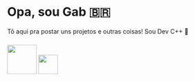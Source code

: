 # Opa, sou Gab 🇧🇷

Tô aqui pra postar uns projetos e outras coisas! Sou Dev C++ 🌳
###
<img src="https://img.shields.io/badge/C++-%2300599C.svg?style=plastic&logo=cplusplus&logoColor=white" width="68"> <img src="https://img.shields.io/badge/C-%2300599C.svg?style=plastic&logo=c&logoColor=white" width="45">

